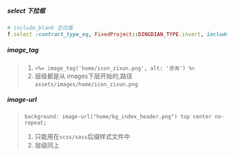 ##### select 下拉框
```ruby
# include_blank 空白值
f.select :contract_type_eq, FixedProject::DINGDIAN_TYPE.invert, include_blank: '-不限-', class: "w200
```

##### image_tag
>1.  `<%= image_tag('home/icon_zixun.png', alt: '咨询') %>`
>2. 层级都是从 images下层开始的,路径`assets/images/home/icon_zixun.png`

##### image-url
> `background: image-url("home/bg_index_header.png") top center no-repeat;`
> 1. 只能用在`scss/sass`后缀样式文件中
> 2. 层级同上